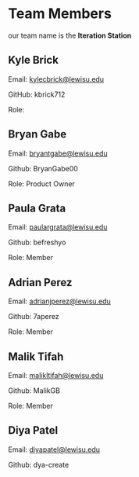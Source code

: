 # Team Members

our team name is the  **Iteration Station**

## Kyle Brick

Email:  kylecbrick@lewisu.edu

GitHub: kbrick712

Role: 

## Bryan Gabe

Email: bryantgabe@lewisu.edu

Github: BryanGabe00

Role: Product Owner

## Paula Grata

Email: paulargrata@lewisu.edu

Github: befreshyo

Role: Member

## Adrian Perez
Email: adrianjperez@lewisu.edu

Github: 7aperez

Role: Member

## Malik Tifah

Email: malikltifah@lewisu.edu

Github: MalikGB

Role: Member

## Diya Patel
Email: diyapatel@lewisu.edu

Github: dya-create
